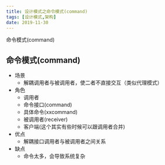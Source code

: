 ```yaml
---
title: 设计模式之命令模式(command)
tags: [设计模式,架构]
date: 2019-11-30
---
```


命令模式(command)
<!-- more -->

命令模式(command)
----
- 场景
  - 解耦调用者与被调用者，使二者不直接交互（类似代理模式）
- 角色
  - 调用者
  - 命令接口(command)
  - 具体命令(xxcommand)
  - 被调用者(receiver)
  - 客户端(这个其实有些时候可以跟调用者合并)
- 优点
  - 解耦接口调用者与被调用者之间关系
- 缺点
  - 命令太多，会导致系统复杂